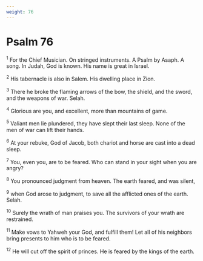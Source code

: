 ```yaml
---
weight: 76
---
```


# Psalm 76

<sup>1</sup> For the Chief Musician. On stringed instruments. A Psalm by Asaph. A song. In Judah, God is known. His name is great in Israel. 

<sup>2</sup> His tabernacle is also in Salem. His dwelling place in Zion. 

<sup>3</sup> There he broke the flaming arrows of the bow, the shield, and the sword, and the weapons of war. Selah. 

<sup>4</sup> Glorious are you, and excellent, more than mountains of game. 

<sup>5</sup> Valiant men lie plundered, they have slept their last sleep. None of the men of war can lift their hands. 

<sup>6</sup> At your rebuke, God of Jacob, both chariot and horse are cast into a dead sleep. 

<sup>7</sup> You, even you, are to be feared. Who can stand in your sight when you are angry? 

<sup>8</sup> You pronounced judgment from heaven. The earth feared, and was silent, 

<sup>9</sup> when God arose to judgment, to save all the afflicted ones of the earth. Selah. 

<sup>10</sup> Surely the wrath of man praises you. The survivors of your wrath are restrained. 

<sup>11</sup> Make vows to Yahweh your God, and fulfill them! Let all of his neighbors bring presents to him who is to be feared. 

<sup>12</sup> He will cut off the spirit of princes. He is feared by the kings of the earth. 


